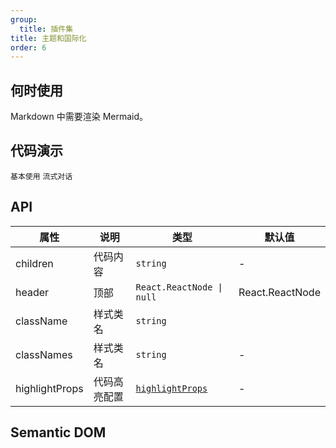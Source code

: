 ```yaml
---
group:
  title: 插件集
title: 主题和国际化
order: 6
---
```


## 何时使用

Markdown 中需要渲染 Mermaid。

## 代码演示

<!-- prettier-ignore -->
<code src="./demo/supersets/Mermaid/basic.tsx">基本使用</code>
<code src="./demo/supersets/Mermaid/streaming.tsx">流式对话</code>

## API

<!-- prettier-ignore -->
| 属性 | 说明 | 类型 | 默认值 |
| --- | --- | --- | --- |
| children | 代码内容 | `string` | - |
| header | 顶部 | `React.ReactNode \| null` | React.ReactNode |
| className | 样式类名 | `string` | |
| classNames | 样式类名 | `string` | - |
| highlightProps | 代码高亮配置 | [`highlightProps`](https://github.com/react-syntax-highlighter/react-syntax-highlighter?tab=readme-ov-file#props) | - |

## Semantic DOM

<code src="./demo/supersets/Mermaid/_semantic.tsx" simplify="true"></code>
